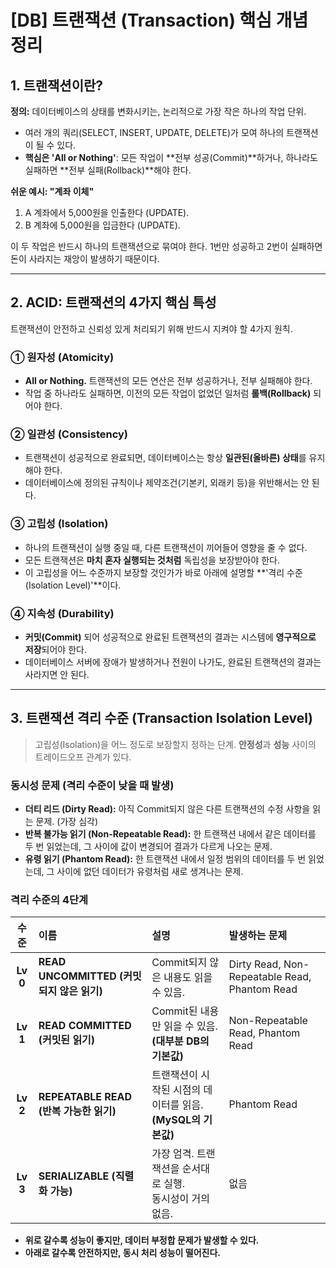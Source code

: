 # [DB] 트랜잭션 (Transaction) 핵심 개념 정리

## 1. 트랜잭션이란?

**정의:** 데이터베이스의 상태를 변화시키는, 논리적으로 가장 작은 하나의 작업 단위.

-   여러 개의 쿼리(SELECT, INSERT, UPDATE, DELETE)가 모여 하나의 트랜잭션이 될 수 있다.
-   **핵심은 'All or Nothing'**: 모든 작업이 **전부 성공(Commit)**하거나, 하나라도 실패하면 **전부 실패(Rollback)**해야 한다.

**쉬운 예시: "계좌 이체"**
 1.  A 계좌에서 5,000원을 인출한다 (UPDATE).
 2.  B 계좌에 5,000원을 입금한다 (UPDATE).

이 두 작업은 반드시 하나의 트랜잭션으로 묶여야 한다. 1번만 성공하고 2번이 실패하면 돈이 사라지는 재앙이 발생하기 때문이다.

---

## 2. ACID: 트랜잭션의 4가지 핵심 특성

트랜잭션이 안전하고 신뢰성 있게 처리되기 위해 반드시 지켜야 할 4가지 원칙.

### ① 원자성 (Atomicity)

-   **All or Nothing.** 트랜잭션의 모든 연산은 전부 성공하거나, 전부 실패해야 한다.
-   작업 중 하나라도 실패하면, 이전의 모든 작업이 없었던 일처럼 **롤백(Rollback)** 되어야 한다.

### ② 일관성 (Consistency)

-   트랜잭션이 성공적으로 완료되면, 데이터베이스는 항상 **일관된(올바른) 상태**를 유지해야 한다.
-   데이터베이스에 정의된 규칙이나 제약조건(기본키, 외래키 등)을 위반해서는 안 된다.

### ③ 고립성 (Isolation)

-   하나의 트랜잭션이 실행 중일 때, 다른 트랜잭션이 끼어들어 영향을 줄 수 없다.
-   모든 트랜잭션은 **마치 혼자 실행되는 것처럼** 독립성을 보장받아야 한다.
-   이 고립성을 어느 수준까지 보장할 것인가가 바로 아래에 설명할 **'격리 수준(Isolation Level)'**이다.

### ④ 지속성 (Durability)

-   **커밋(Commit)** 되어 성공적으로 완료된 트랜잭션의 결과는 시스템에 **영구적으로 저장**되어야 한다.
-   데이터베이스 서버에 장애가 발생하거나 전원이 나가도, 완료된 트랜잭션의 결과는 사라지면 안 된다.

---

## 3. 트랜잭션 격리 수준 (Transaction Isolation Level)

> 고립성(Isolation)을 어느 정도로 보장할지 정하는 단계. **안정성**과 **성능** 사이의 트레이드오프 관계가 있다.

### 동시성 문제 (격리 수준이 낮을 때 발생)

-   **더티 리드 (Dirty Read):** 아직 Commit되지 않은 다른 트랜잭션의 수정 사항을 읽는 문제. (가장 심각)
-   **반복 불가능 읽기 (Non-Repeatable Read):** 한 트랜잭션 내에서 같은 데이터를 두 번 읽었는데, 그 사이에 값이 변경되어 결과가 다르게 나오는 문제.
-   **유령 읽기 (Phantom Read):** 한 트랜잭션 내에서 일정 범위의 데이터를 두 번 읽었는데, 그 사이에 없던 데이터가 유령처럼 새로 생겨나는 문제.

### 격리 수준의 4단계

| 수준 | 이름 | 설명 | 발생하는 문제 |
| :---: | :--- | :--- | :--- |
| **Lv 0** | **READ UNCOMMITTED (커밋되지 않은 읽기)** | Commit되지 않은 내용도 읽을 수 있음. | Dirty Read, Non-Repeatable Read, Phantom Read |
| **Lv 1** | **READ COMMITTED (커밋된 읽기)** | Commit된 내용만 읽을 수 있음.<br>**(대부분 DB의 기본값)** | Non-Repeatable Read, Phantom Read |
| **Lv 2**| **REPEATABLE READ (반복 가능한 읽기)** | 트랜잭션이 시작된 시점의 데이터를 읽음.<br>**(MySQL의 기본값)** | Phantom Read |
| **Lv 3** | **SERIALIZABLE (직렬화 가능)** | 가장 엄격. 트랜잭션을 순서대로 실행.<br>동시성이 거의 없음. | 없음 |

-   **위로 갈수록 성능이 좋지만, 데이터 부정합 문제가 발생할 수 있다.**
-   **아래로 갈수록 안전하지만, 동시 처리 성능이 떨어진다.**
